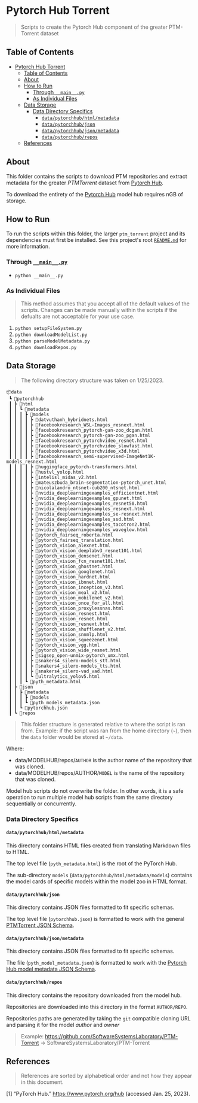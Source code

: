 # Pytorch Hub Torrent

> Scripts to create the Pytorch Hub component of the greater PTM-Torrent dataset

## Table of Contents

- [Pytorch Hub Torrent](#pytorch-hub-torrent)
  - [Table of Contents](#table-of-contents)
  - [About](#about)
  - [How to Run](#how-to-run)
    - [Through `__main__.py`](#through-__main__py)
    - [As Individual Files](#as-individual-files)
  - [Data Storage](#data-storage)
    - [Data Directory Specifics](#data-directory-specifics)
      - [`data/pytorchhub/html/metadata`](#datapytorchhubhtmlmetadata)
      - [`data/pytorchhub/json`](#datapytorchhubjson)
      - [`data/pytorchhub/json/metadata`](#datapytorchhubjsonmetadata)
      - [`data/pytorchhub/repos`](#datapytorchhubrepos)
  - [References](#references)

## About

This folder contains the scripts to download PTM repositories and extract
metadata for the greater *PTMTorrent* dataset from
[Pytorch Hub](https://pytorch.org/hub/).

To download the entirety of the [Pytorch Hub](https://pytorch.org/hub/) model
hub requires nGB of storage.

## How to Run

To run the scripts within this folder, the larger `ptm_torrent` project and its
dependencies must first be installed. See this project's root
[`README.md`](../../README.md) for more information.

### Through [`__main__.py`](__main__.py)

- `python __main__.py`

### As Individual Files

> This method assumes that you accept all of the default values of the scripts.
> Changes can be made manually within the scripts if the defualts are not
> acceptable for your use case.

1. `python setupFileSystem.py`
1. `python downloadModelList.py`
1. `python parseModelMetadata.py`
1. `python downloadRepos.py`

## Data Storage

> The following directory structure was taken on 1/25/2023.

```shell
📦data
 ┗ 📂pytorchhub
 ┃ ┣ 📂html
 ┃ ┃ ┗ 📂metadata
 ┃ ┃ ┃ ┣ 📂models
 ┃ ┃ ┃ ┃ ┣ 📜datvuthanh_hybridnets.html
 ┃ ┃ ┃ ┃ ┣ 📜facebookresearch_WSL-Images_resnext.html
 ┃ ┃ ┃ ┃ ┣ 📜facebookresearch_pytorch-gan-zoo_dcgan.html
 ┃ ┃ ┃ ┃ ┣ 📜facebookresearch_pytorch-gan-zoo_pgan.html
 ┃ ┃ ┃ ┃ ┣ 📜facebookresearch_pytorchvideo_resnet.html
 ┃ ┃ ┃ ┃ ┣ 📜facebookresearch_pytorchvideo_slowfast.html
 ┃ ┃ ┃ ┃ ┣ 📜facebookresearch_pytorchvideo_x3d.html
 ┃ ┃ ┃ ┃ ┣ 📜facebookresearch_semi-supervised-ImageNet1K-models_resnext.html
 ┃ ┃ ┃ ┃ ┣ 📜huggingface_pytorch-transformers.html
 ┃ ┃ ┃ ┃ ┣ 📜hustvl_yolop.html
 ┃ ┃ ┃ ┃ ┣ 📜intelisl_midas_v2.html
 ┃ ┃ ┃ ┃ ┣ 📜mateuszbuda_brain-segmentation-pytorch_unet.html
 ┃ ┃ ┃ ┃ ┣ 📜nicolalandro_ntsnet-cub200_ntsnet.html
 ┃ ┃ ┃ ┃ ┣ 📜nvidia_deeplearningexamples_efficientnet.html
 ┃ ┃ ┃ ┃ ┣ 📜nvidia_deeplearningexamples_gpunet.html
 ┃ ┃ ┃ ┃ ┣ 📜nvidia_deeplearningexamples_resnet50.html
 ┃ ┃ ┃ ┃ ┣ 📜nvidia_deeplearningexamples_resnext.html
 ┃ ┃ ┃ ┃ ┣ 📜nvidia_deeplearningexamples_se-resnext.html
 ┃ ┃ ┃ ┃ ┣ 📜nvidia_deeplearningexamples_ssd.html
 ┃ ┃ ┃ ┃ ┣ 📜nvidia_deeplearningexamples_tacotron2.html
 ┃ ┃ ┃ ┃ ┣ 📜nvidia_deeplearningexamples_waveglow.html
 ┃ ┃ ┃ ┃ ┣ 📜pytorch_fairseq_roberta.html
 ┃ ┃ ┃ ┃ ┣ 📜pytorch_fairseq_translation.html
 ┃ ┃ ┃ ┃ ┣ 📜pytorch_vision_alexnet.html
 ┃ ┃ ┃ ┃ ┣ 📜pytorch_vision_deeplabv3_resnet101.html
 ┃ ┃ ┃ ┃ ┣ 📜pytorch_vision_densenet.html
 ┃ ┃ ┃ ┃ ┣ 📜pytorch_vision_fcn_resnet101.html
 ┃ ┃ ┃ ┃ ┣ 📜pytorch_vision_ghostnet.html
 ┃ ┃ ┃ ┃ ┣ 📜pytorch_vision_googlenet.html
 ┃ ┃ ┃ ┃ ┣ 📜pytorch_vision_hardnet.html
 ┃ ┃ ┃ ┃ ┣ 📜pytorch_vision_ibnnet.html
 ┃ ┃ ┃ ┃ ┣ 📜pytorch_vision_inception_v3.html
 ┃ ┃ ┃ ┃ ┣ 📜pytorch_vision_meal_v2.html
 ┃ ┃ ┃ ┃ ┣ 📜pytorch_vision_mobilenet_v2.html
 ┃ ┃ ┃ ┃ ┣ 📜pytorch_vision_once_for_all.html
 ┃ ┃ ┃ ┃ ┣ 📜pytorch_vision_proxylessnas.html
 ┃ ┃ ┃ ┃ ┣ 📜pytorch_vision_resnest.html
 ┃ ┃ ┃ ┃ ┣ 📜pytorch_vision_resnet.html
 ┃ ┃ ┃ ┃ ┣ 📜pytorch_vision_resnext.html
 ┃ ┃ ┃ ┃ ┣ 📜pytorch_vision_shufflenet_v2.html
 ┃ ┃ ┃ ┃ ┣ 📜pytorch_vision_snnmlp.html
 ┃ ┃ ┃ ┃ ┣ 📜pytorch_vision_squeezenet.html
 ┃ ┃ ┃ ┃ ┣ 📜pytorch_vision_vgg.html
 ┃ ┃ ┃ ┃ ┣ 📜pytorch_vision_wide_resnet.html
 ┃ ┃ ┃ ┃ ┣ 📜sigsep_open-unmix-pytorch_umx.html
 ┃ ┃ ┃ ┃ ┣ 📜snakers4_silero-models_stt.html
 ┃ ┃ ┃ ┃ ┣ 📜snakers4_silero-models_tts.html
 ┃ ┃ ┃ ┃ ┣ 📜snakers4_silero-vad_vad.html
 ┃ ┃ ┃ ┃ ┗ 📜ultralytics_yolov5.html
 ┃ ┃ ┃ ┗ 📜pyth_metadata.html
 ┃ ┣ 📂json
 ┃ ┃ ┣ 📂metadata
 ┃ ┃ ┃ ┣ 📂models
 ┃ ┃ ┃ ┗ 📜pyth_models_metadata.json
 ┃ ┃ ┗ 📜pytorchhub.json
 ┃ ┗ 📂repos
```

> This folder structure is generated relative to where the script is ran from.
> Example: if the script was ran from the home directory (`~`), then the `data`
> folder would be stored at `~/data`.

Where:

- data/MODELHUB/repos/`AUTHOR` is the author name of the repository that was
  cloned.
- data/MODELHUB/repos/AUTHOR/`MODEL` is the name of the repository that was
  cloned.

Model hub scripts do not overwrite the folder. In other words, it is a safe
operation to run multiple model hub scripts from the same directory sequentially
or concurrently.

### Data Directory Specifics

#### `data/pytorchhub/html/metadata`

This directory contains HTML files created from translating Markdown files to
HTML.

The top level file (`pyth_metadata.html`) is the root of the PyTorch Hub.

The sub-directory `models` (`data/pytorchhub/html/metadata/models`) contains the
model cards of specific models within the model zoo in HTML format.

#### `data/pytorchhub/json`

This directory contains JSON files formatted to fit specific schemas.

The top level file (`pytorchhub.json`) is formatted to work with the general
[PTMTorrent JSON Schema](../utils/schemas/onnxmodelhubModelMetadata.json).

#### `data/pytorchhub/json/metadata`

This directory contains JSON files formatted to fit specific schemas.

The file (`pyth_model_metadata.json`) is formatted to work with the
[Pytorch Hub model metadata JSON Schema](../utils/schemas/pytorchhubModelMetadata.json).

#### `data/pytorchhub/repos`

This directory contains the repository downloaded from the model hub.

Repositories are downloaded into this directory in the format `AUTHOR/REPO`.

Repositories paths are generated by taking the `git` compatible cloning URL and
parsing it for the model *author* and *owner*

> Example: <https://github.com/SoftwareSystemsLaboratory/PTM-Torrent> ->
> SoftwareSystemsLaboratory/PTM-Torrent

## References

> References are sorted by alphabetical order and not how they appear in this
> document.

\[1\] “PyTorch Hub.” <https://www.pytorch.org/hub> (accessed Jan. 25, 2023).
